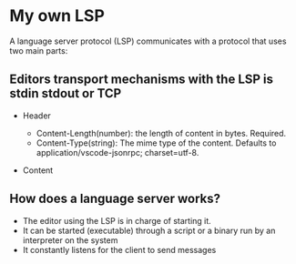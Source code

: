 # My own LSP

A language server protocol (LSP) communicates with a protocol that uses two main parts:

## Editors transport mechanisms with the LSP is stdin stdout or TCP

- Header
  - Content-Length(number): the length of content in bytes. Required.
  - Content-Type(string): The mime type of the content. Defaults to
  application/vscode-jsonrpc; charset=utf-8.

- Content

## How does a language server works?

- The editor using the LSP is in charge of starting it.
- It can be started (executable) through a script or a binary run by an interpreter on the system
- It constantly listens for the client to send messages
